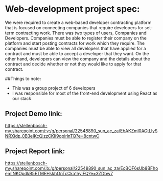 # Web-development project spec:
We were required to create a web-based developer contracting platform that is focused on
connecting companies that require developers for set-term contracting work. There was two
types of users, Companies and Developers. Companies must be able to register their company
on the platform and start posting contracts for work which they require. The companies must be
able to view all developers that have applied for a contract and must be able to accept a
developer that they want. On the other hand, developers can view the company and the details 
about the contract and decide whether or not they would like to apply for that contract.


##Things to note:
- This was a group project of 6 developers
- I was responsible for most of the front-end development using React as our stack


## Project Demo link:
https://stellenbosch-my.sharepoint.com/:v:/g/personal/22548890_sun_ac_za/EbAKZmI0AGtLlySNRXidp_0B3eIKcQizzCKIi9opirlnTQ?e=8cntwC


## Project Report link:
https://stellenbosch-my.sharepoint.com/:b:/g/personal/22548890_sun_ac_za/EcBOF6sUb8BFhoemINKOpdkB5ETMEHskhOnTcCka1hyiFQ?e=3ZDbw7

